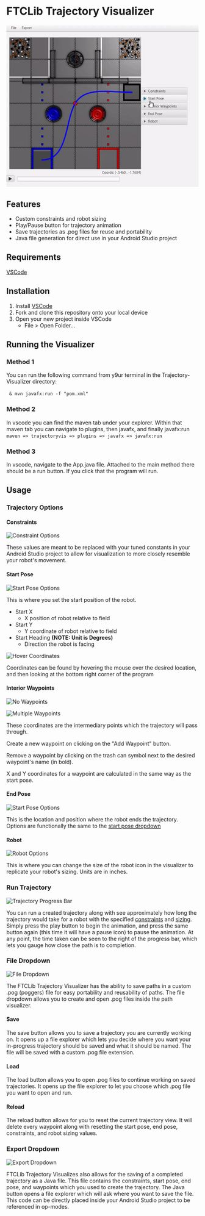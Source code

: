 # FTCLib Trajectory Visualizer

![Trajectory Visualizer Sample](/images/readme/screencap.gif?raw=true)

## Features

* Custom constraints and robot sizing
* Play/Pause button for trajectory animation
* Save trajectories as .pog files for reuse and portability
* Java file generation for direct use in your Android Studio project

## Requirements

[VSCode](https://code.visualstudio.com/download)

## Installation

1) Install [VSCode](https://code.visualstudio.com/download)
2) Fork and clone this repository onto your local device
3) Open your new project inside VSCode
   - File > Open Folder...

## Running the Visualizer
### Method 1
You can run the following command from y9ur terminal in the Trajectory-Visualizer directory:

``` & mvn javafx:run -f "pom.xml"```

### Method 2
In vscode you can find the maven tab under your explorer. Within that maven tab you can navigate to plugins, then javafx, and finally javafx:run
```maven => trajectoryvis => plugins => javafx => javafx:run```

### Method 3
In vscode, navigate to the App.java file. Attached to the main method there should be a run button. If you click that the program will run.

## Usage

### Trajectory Options

#### Constraints

![Constraint Options](/images/readme/constraint-options.png)

These values are meant to be replaced with your tuned constants in your Android Studio project to allow for visualization to more closely resemble your robot's movement.

#### Start Pose

![Start Pose Options](/images/readme/startpose-options.png)

This is where you set the start position of the robot.
- Start X
  - X position of robot relative to field
- Start Y
  - Y coordinate of robot relative to field
- Start Heading **(NOTE: Unit is Degrees)**
  - Direction the robot is facing

![Hover Coordinates](/images/readme/coordinate-hover.gif)

Coordinates can be found by hovering the mouse over the desired location, and then looking at the bottom right corner of the program

#### Interior Waypoints

![No Waypoints](/images/readme/no-waypoints.png)

![Multiple Waypoints](/images/readme/multiple-waypoints.png)

These coordinates are the intermediary points which the trajectory will pass through.

Create a new waypoint on clicking on the "Add Waypoint" button.

Remove a waypoint by clicking on the trash can symbol next to the desired waypoint's name (in bold).

X and Y coordinates for a waypoint are calculated in the same way as the start pose.


#### End Pose

![Start Pose Options](/images/readme/endpose-options.png)

This is the location and position where the robot ends the trajectory. Options are functionally the same to the [start pose dropdown](#start-pose)  

#### Robot

![Robot Options](images/readme/robot-options.png)

This is where you can change the size of the robot icon in the visualizer to replicate your robot's sizing. Units are in inches.

### Run Trajectory

![Trajectory Progress Bar](/images/readme/progressbar.gif)

You can run a created trajectory along with see approximately how long the trajectory would take for a robot with the specified [constraints](#constraints) and [sizing](#robot). Simply press the play button to begin the animation, and press the same button again (this time it will have a pause icon) to pause the animation. At any point, the time taken can be seen to the right of the progress bar, which lets you gauge how close the path is to completion. 

### File Dropdown

![File Dropdown](/images/readme/file-dropdown.png)

The FTCLib Trajectory Visualizer has the ability to save paths in a custom .pog (poggers) file for easy portability and reusability of paths. The file dropdown allows you to create and open .pog files inside the path visualizer.

#### Save

The save button allows you to save a trajectory you are currently working on. It opens up a file explorer which lets you decide where you want your in-progress trajectory should be saved and what it should be named. The file will be saved with a custom .pog file extension.

#### Load

The load button allows you to open .pog files to continue working on saved trajectories. It opens up the file explorer to let you choose which .pog file you want to open and run.

#### Reload

The reload button allows for you to reset the current trajectory view. It will delete every waypoint along with resetting the start pose, end pose, constraints, and robot sizing values.

### Export Dropdown

![Export Dropdown](/images/readme/export-dropdown.png)

FTCLib Trajectory Visualizes also allows for the saving of a completed trajectory as a Java file. This file contains the constraints, start pose, end pose, and waypoints which you used to create the trajectory. The Java button opens a file explorer which will ask where you want to save the file. This code can be directly placed inside your Android Studio project to be referenced in op-modes.